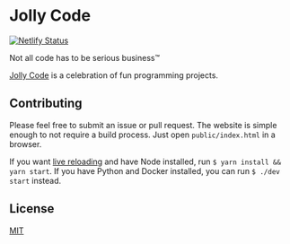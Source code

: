 # Jolly Code

[![Netlify Status](https://api.netlify.com/api/v1/badges/d9d2aaba-c2ee-49a7-94a0-22efce662f3b/deploy-status)](https://app.netlify.com/sites/jolly-code/deploys)

Not all code has to be serious business™

[Jolly Code](https://jollycode.org) is a celebration of fun programming
projects.

## Contributing

Please feel free to submit an issue or pull request. The website is simple
enough to not require a build process. Just open `public/index.html` in a
browser.

If you want [live reloading](https://github.com/tapio/live-server) and have Node
installed, run `$ yarn install && yarn start`. If you have Python and Docker
installed, you can run `$ ./dev start` instead.

## License

[MIT](https://github.com/dguo/make-a-readme/blob/master/LICENSE)
